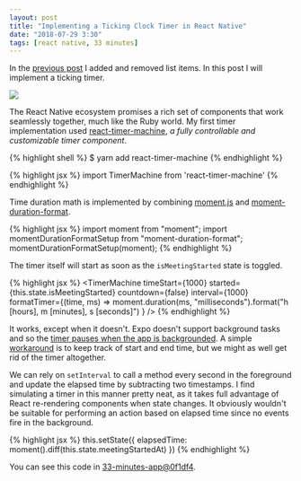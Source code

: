 ```yaml
---
layout: post
title: "Implementing a Ticking Clock Timer in React Native"
date: "2018-07-29 3:30"
tags: [react native, 33 minutes]
---
```

In the [previous post](/2018/07/29/3-add-remove-list-items-react-native.html) I added and removed list items. In this post I will implement a ticking timer.

<a href='{{site.url}}/images/posts/2018/2018-07-29-4-react-native-clock-timer/timer.gif'><img src='{{site.url}}/images/posts/2018/2018-07-29-4-react-native-clock-timer/timer.gif' class="thumbnail"></a>

The React Native ecosystem promises a rich set of components that work seamlessly together, much like the Ruby world. My first timer implementation used [react-timer-machine](https://github.com/yassinedoghri/react-timer-machine), _a fully controllable and customizable timer component_.

{% highlight shell %}
$ yarn add react-timer-machine
{% endhighlight %}

{% highlight jsx %}
import TimerMachine from 'react-timer-machine'
{% endhighlight %}

Time duration math is implemented by combining [moment.js](https://momentjs.com) and [moment-duration-format](https://github.com/jsmreese/moment-duration-format).

{% highlight jsx %}
import moment from "moment";
import momentDurationFormatSetup from "moment-duration-format";
momentDurationFormatSetup(moment);
{% endhighlight %}

The timer itself will start as soon as the `isMeetingStarted` state is toggled.

{% highlight jsx %}
<TimerMachine
  timeStart={1000}
  started={this.state.isMeetingStarted}
  countdown={false}
  interval={1000}
  formatTimer={(time, ms) =>
    moment.duration(ms, "milliseconds").format("h [hours], m [minutes], s [seconds]")
  }
/>
{% endhighlight %}

It works, except when it doesn't. Expo doesn't support background tasks and so the [timer pauses when the app is backgrounded](https://github.com/yassinedoghri/react-timer-machine/issues/7). A simple [workaround](https://github.com/33-minutes/33-minutes-app/commit/2a5212f205d291d506de7effaabfdd8d221a762e) is to keep track of start and end time, but we might as well get rid of the timer altogether.

We can rely on `setInterval` to call a method every second in the foreground and update the elapsed time by subtracting two timestamps. I find simulating a timer in this manner pretty neat, as it takes full advantage of React re-rendering components when state changes. It obviously wouldn't be suitable for performing an action based on elapsed time since no events fire in the background.

{% highlight jsx %}
this.setState({ elapsedTime: moment().diff(this.state.meetingStartedAt) })
{% endhighlight %}

You can see this code in [33-minutes-app@0f1df4](https://github.com/33-minutes/33-minutes-app/commit/0f1df4c1c8036934874973480d7bf5ac37d86aa2).

